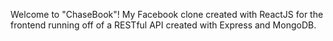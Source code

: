 Welcome to "ChaseBook"! My Facebook clone created with ReactJS for the frontend running off of a RESTful API created with Express and MongoDB.
